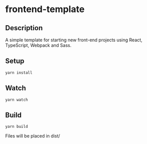 # frontend-template

## Description

A simple template for starting new front-end projects using React, TypeScript, Webpack and Sass.

## Setup

    yarn install

## Watch

    yarn watch

## Build

    yarn build

Files will be placed in dist/